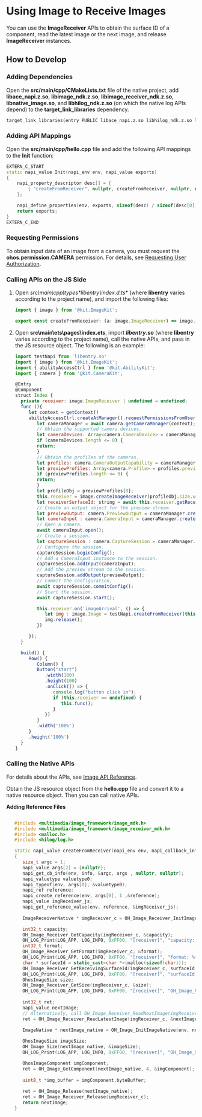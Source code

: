 # Using Image to Receive Images

You can use the **ImageReceiver** APIs to obtain the surface ID of a component, read the latest image or the next image, and release **ImageReceiver** instances.

## How to Develop

### Adding Dependencies

Open the **src/main/cpp/CMakeLists.txt** file of the native project, add **libace_napi.z.so**, **libimage_ndk.z.so**, **libimage_receiver_ndk.z.so**, **libnative_image.so**, and **libhilog_ndk.z.so** (on which the native log APIs depend) to the **target_link_libraries** dependency.

```txt
target_link_libraries(entry PUBLIC libace_napi.z.so libhilog_ndk.z.so libimage_ndk.z.so libimage_receiver_ndk.z.so libnative_image.so)
```

### Adding API Mappings

Open the **src/main/cpp/hello.cpp** file and add the following API mappings to the **Init** function:

```c++
EXTERN_C_START
static napi_value Init(napi_env env, napi_value exports)
{
    napi_property_descriptor desc[] = {
        { "createFromReceiver", nullptr, createFromReceiver, nullptr, nullptr, nullptr, napi_default, nullptr },
    };

    napi_define_properties(env, exports, sizeof(desc) / sizeof(desc[0]), desc);
    return exports;
}
EXTERN_C_END
```

### Requesting Permissions

To obtain input data of an image from a camera, you must request the **ohos.permission.CAMERA** permission. For details, see [Requesting User Authorization](../../security/AccessToken/request-user-authorization.md).

### Calling APIs on the JS Side

1. Open **src\main\cpp\types\*libentry*\index.d.ts** (where **libentry** varies according to the project name), and import the following files:

    ```js
    import { image } from '@kit.ImageKit';

    export const createFromReceiver: (a: image.ImageReceiver) => image.Image;
    ```

2. Open **src\main\ets\pages\index.ets**, import ***libentry*.so** (where **libentry** varies according to the project name), call the native APIs, and pass in the JS resource object. The following is an example:

    ```js
    import testNapi from 'libentry.so'
    import { image } from '@kit.ImageKit';
    import { abilityAccessCtrl } from '@kit.AbilityKit';
    import { camera } from '@kit.CameraKit';

    @Entry
    @Component
    struct Index {
      private receiver: image.ImageReceiver | undefined = undefined;
      func (){
         let context = getContext()
         abilityAccessCtrl.createAtManager().requestPermissionsFromUser(context,['ohos.permission.CAMERA']).then(async () => {
            let cameraManager = await camera.getCameraManager(context);
            // Obtain the supported camera devices.
            let cameraDevices: Array<camera.CameraDevice> = cameraManager.getSupportedCameras();
            if (cameraDevices.length <= 0) {
            return;
            }
            // Obtain the profiles of the cameras.
            let profiles: camera.CameraOutputCapability = cameraManager.getSupportedOutputCapability(cameraDevices[0])
            let previewProfiles: Array<camera.Profile> = profiles.previewProfiles;
            if (previewProfiles.length <= 0) {
            return;
            }
            let profileObj = previewProfiles[0];
            this.receiver = image.createImageReceiver(profileObj.size.width, profileObj.size.height, image.ImageFormat.JPEG, 8);
            let receiverSurfaceId: string = await this.receiver.getReceivingSurfaceId();
            // Create an output object for the preview stream.
            let previewOutput: camera.PreviewOutput = cameraManager.createPreviewOutput(profileObj,receiverSurfaceId);
            let cameraInput : camera.CameraInput = cameraManager.createCameraInput(cameraDevices[0]);
            // Open a camera.
            await cameraInput.open();
            // Create a session.
            let captureSession : camera.CaptureSession = cameraManager.createCaptureSession();
            // Configure the session.
            captureSession.beginConfig();
            // Add a CameraInput instance to the session.
            captureSession.addInput(cameraInput);
            // Add the preview stream to the session.
            captureSession.addOutput(previewOutput);
            // Commit the configuration.
            await captureSession.commitConfig();
            // Start the session.
            await captureSession.start();

            this.receiver.on('imageArrival', () => {
               let img : image.Image = testNapi.createFromReceiver(this.receiver);
               img.release();
            })

         });
      }

      build() {
         Row() {
            Column() {
            Button("start")
               .width(100)
               .height(100)
               .onClick(() => {
                  console.log("button click in");
                  if (this.receiver == undefined) {
                     this.func();
                  }
               })
            }
            .width('100%')
         }
         .height('100%')
      }
   }
    ```

### Calling the Native APIs

For details about the APIs, see [Image API Reference](../../reference/apis-image-kit/image.md).

Obtain the JS resource object from the **hello.cpp** file and convert it to a native resource object. Then you can call native APIs.

**Adding Reference Files**

   ```c++

      #include <multimedia/image_framework/image_mdk.h>
      #include <multimedia/image_framework/image_receiver_mdk.h>
      #include <malloc.h>
      #include <hilog/log.h>

      static napi_value createFromReceiver(napi_env env, napi_callback_info info)
      {
         size_t argc = 1;
         napi_value args[2] = {nullptr};
         napi_get_cb_info(env, info, &argc, args , nullptr, nullptr);
         napi_valuetype valuetype0;
         napi_typeof(env, args[0], &valuetype0);
         napi_ref reference;
         napi_create_reference(env, args[0], 1 ,&reference);
         napi_value imgReceiver_js;
         napi_get_reference_value(env, reference, &imgReceiver_js);
         
         ImageReceiverNative * imgReceiver_c = OH_Image_Receiver_InitImageReceiverNative(env, imgReceiver_js);
   
         int32_t capacity;
         OH_Image_Receiver_GetCapacity(imgReceiver_c, &capacity);
         OH_LOG_Print(LOG_APP, LOG_INFO, 0xFF00, "[receiver]", "capacity: %{public}d", capacity);
         int32_t format;
         OH_Image_Receiver_GetFormat(imgReceiver_c, &format);
         OH_LOG_Print(LOG_APP, LOG_INFO, 0xFF00, "[receiver]", "format: %{public}d", format);
         char * surfaceId = static_cast<char *>(malloc(sizeof(char)));
         OH_Image_Receiver_GetReceivingSurfaceId(imgReceiver_c, surfaceId, sizeof(char));
         OH_LOG_Print(LOG_APP, LOG_INFO, 0xFF00, "[receiver]", "surfaceId: %{public}c", surfaceId[0]);
         OhosImageSize size;
         OH_Image_Receiver_GetSize(imgReceiver_c, &size);
         OH_LOG_Print(LOG_APP, LOG_INFO, 0xFF00, "[receiver]", "OH_Image_Receiver_GetSize  width: %{public}d, height:%{public}d", size.width, size.height);
         
         int32_t ret;
         napi_value nextImage;
         // Alternatively, call OH_Image_Receiver_ReadNextImage(imgReceiver_c, &nextImage).
         ret = OH_Image_Receiver_ReadLatestImage(imgReceiver_c, &nextImage);
         
         ImageNative * nextImage_native = OH_Image_InitImageNative(env, nextImage);

         OhosImageSize imageSize;
         OH_Image_Size(nextImage_native, &imageSize);
         OH_LOG_Print(LOG_APP, LOG_INFO, 0xFF00, "[receiver]", "OH_Image_Size  width: %{public}d, height:%{public}d", imageSize.width, imageSize.height);

         OhosImageComponent imgComponent;
         ret = OH_Image_GetComponent(nextImage_native, 4, &imgComponent); // 4=jpeg
         
         uint8_t *img_buffer = imgComponent.byteBuffer;
         
         ret = OH_Image_Release(nextImage_native);
         ret = OH_Image_Receiver_Release(imgReceiver_c);
         return nextImage;
      }
   ```
